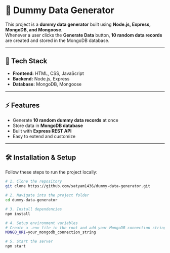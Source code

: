 # 🚀 Dummy Data Generator

This project is a **dummy data generator** built using **Node.js, Express, MongoDB, and Mongoose**.  
Whenever a user clicks the **Generate Data** button, **10 random data records** are created and stored in the MongoDB database.

---

## 📂 Tech Stack

- **Frontend:** HTML, CSS, JavaScript  
- **Backend:** Node.js, Express  
- **Database:** MongoDB, Mongoose  

---

## ⚡ Features

- Generate **10 random dummy data records** at once  
- Store data in **MongoDB database**  
- Built with **Express REST API**  
- Easy to extend and customize  

---

## 🛠️ Installation & Setup

Follow these steps to run the project locally:

```bash
# 1. Clone the repository
git clone https://github.com/satyam1436/dummy-data-generator.git

# 2. Navigate into the project folder
cd dummy-data-generator

# 3. Install dependencies
npm install

# 4. Setup environment variables
# Create a .env file in the root and add your MongoDB connection string
MONGO_URI=your_mongodb_connection_string

# 5. Start the server
npm start
